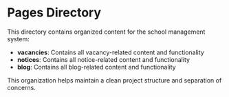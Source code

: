 # Pages Directory

This directory contains organized content for the school management system:

- **vacancies**: Contains all vacancy-related content and functionality
- **notices**: Contains all notice-related content and functionality
- **blog**: Contains all blog-related content and functionality

This organization helps maintain a clean project structure and separation of concerns.